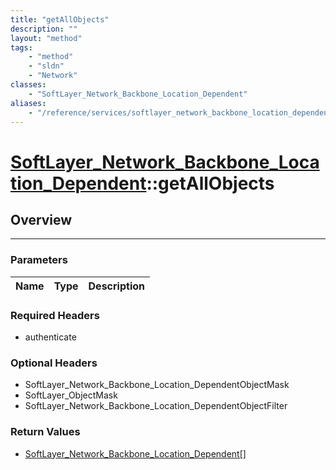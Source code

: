 ```yaml
---
title: "getAllObjects"
description: ""
layout: "method"
tags:
    - "method"
    - "sldn"
    - "Network"
classes:
    - "SoftLayer_Network_Backbone_Location_Dependent"
aliases:
    - "/reference/services/softlayer_network_backbone_location_dependent/getAllObjects"
---
```

# [SoftLayer_Network_Backbone_Location_Dependent](/reference/services/SoftLayer_Network_Backbone_Location_Dependent)::getAllObjects




## Overview 


-----

### Parameters 
|Name | Type | Description |
| --- | --- | --- |


### Required Headers
* authenticate


### Optional Headers
* SoftLayer_Network_Backbone_Location_DependentObjectMask
* SoftLayer_ObjectMask
* SoftLayer_Network_Backbone_Location_DependentObjectFilter

### Return Values
* <a href='/reference/datatypes/SoftLayer_Network_Backbone_Location_Dependent'>SoftLayer_Network_Backbone_Location_Dependent[] </a>




